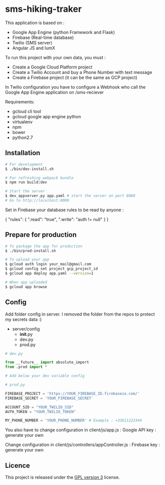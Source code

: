 # sms-hiking-traker

This application is based on :
  - Google App Engine (python Framework and Flask)
  - Firebase (Real-time database)
  - Twilio (SMS server)
  - Angular JS and lumX

To run this project with your own data, you must :
  - Create a Google Cloud Platform project
  - Create a Twilio Account and buy a Phone Number with text message
  - Create a Firebase project (it can be the same as GCP project)

In Twilio configuration you have to configure a Webhook who call the Google App Engine application on /sms-reciever

Requirements:
  - gcloud cli tool
  - gcloud google app engine python
  - virtualenv
  - npm
  - bower
  - python2.7


## Installation

```bash
# For development
$ ./bin/dev-install.sh

# For refreshing webpack bundle
$ npm run build:dev

# Start the server
$ dev_appserver.py app.yaml # start the server on port 8080
# Go to http://localhost:8080

```

Set in Firebase your database rules to be read by anyone :

{
  "rules": {
    ".read": "true",
    ".write": "auth != null"
  }
}

## Prepare for production

```bash
# To package the app for production
$ ./bin/prod-install.sh

# To upload your app
$ gcloud auth login your_mail@gmail.com
$ gcloud config set project gcp_project_id
$ gcloud app deploy app.yaml --version=1

# When app uploaded
$ gcloud app browse
```

## Config

Add folder config in server. I removed the folder from the repos to protect my secrets data :)

- server/config
  - __init__.py
  - dev.py
  - prod.py

```python
# dev.py

from __future__ import absolute_import
from .prod import *

# Add below your dev variable config
```

```python
# prod.py

FIREBASE_PROJECT = 'https://YOUR_FIREBASE_ID.firebaseio.com/'
FIREBASE_SECRET = 'YOUR_FIREBASE_SECRET'

ACCOUNT_SID = "YOUR_TWILIO_SID"
AUTH_TOKEN = "YOUR_TWILIO_TOKEN"

MY_PHONE_NUMBER = 'YOUR_PHONE_NUMBER' # Example : +33611223344
```

You also have to change configuration in client/js/app.js :
  Google API key : generate your own

Change configuration in client/js/controllers/appController.js :
    Firebase key : generate your own

## Licence

This project is released under the [GPL version 3][1] license.

  [1]: https://www.gnu.org/licenses/gpl.txt
